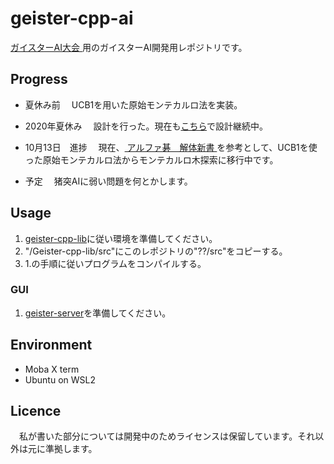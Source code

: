 # geister-cpp-ai
[ ガイスターAI大会 ](http://www2.matsue-ct.ac.jp/home/hashimoto/geister/GAT/)用のガイスターAI開発用レポジトリです。

## Progress
* 夏休み前
　UCB1を用いた原始モンテカルロ法を実装。

* 2020年夏休み
　設計を行った。現在も[こちら](https://hackmd.io/@nasatame/rySDwuP8v)で設計継続中。

* 10月13日　進捗
　現在、[ アルファ碁　解体新書 ](https://www.amazon.co.jp/%E6%9C%80%E5%BC%B7%E5%9B%B2%E7%A2%81AI-%E3%82%A2%E3%83%AB%E3%83%95%E3%82%A1%E7%A2%81-%E8%A7%A3%E4%BD%93%E6%96%B0%E6%9B%B8-%E6%B7%B1%E5%B1%A4%E5%AD%A6%E7%BF%92%E3%80%81%E3%83%A2%E3%83%B3%E3%83%86%E3%82%AB%E3%83%AB%E3%83%AD%E6%9C%A8%E6%8E%A2%E7%B4%A2%E3%80%81%E5%BC%B7%E5%8C%96%E5%AD%A6%E7%BF%92%E3%81%8B%E3%82%89%E8%A6%8B%E3%81%9F%E3%81%9D%E3%81%AE%E4%BB%95%E7%B5%84%E3%81%BF-%E5%A4%A7%E6%A7%BB/dp/4798152560)を参考として、UCB1を使った原始モンテカルロ法からモンテカルロ木探索に移行中です。

* 予定
　猪突AIに弱い問題を何とかします。

## Usage
1. [geister-cpp-lib](https://github.com/ats-ito/Geister-cpp-lib)に従い環境を準備してください。
2. "/Geister-cpp-lib/src"にこのレポジトリの"??/src"をコピーする。
3. 1.の手順に従いプログラムをコンパイルする。

### GUI
1. [geister-server](https://github.com/miyo/geister_server.java)を準備してください。
 
## Environment 
- Moba X term
- Ubuntu  on WSL2

## Licence
　私が書いた部分については開発中のためライセンスは保留しています。それ以外は元に準拠します。
　

